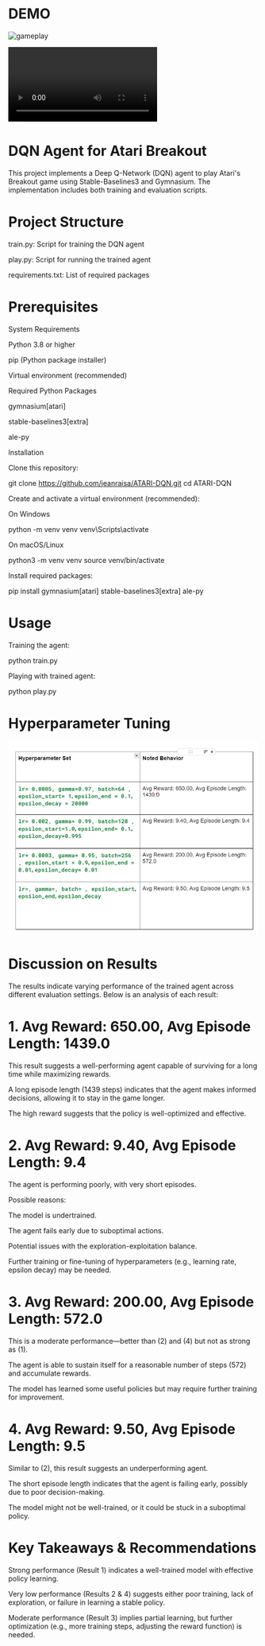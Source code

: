 
# DEMO






![gameplay](https://github.com/user-attachments/assets/2750ab15-1b0a-4c70-8e53-ecbf9eda6bfe)


![gameplay](https://github.com/jeanraisa/ATARI-DQN/blob/main/videos/merged_video%20(1)%20true.mp4)







# DQN Agent for Atari Breakout

This project implements a Deep Q-Network (DQN) agent to play Atari's Breakout game using Stable-Baselines3 and Gymnasium. The implementation includes both training and evaluation scripts.

# Project Structure

train.py: Script for training the DQN agent

play.py: Script for running the trained agent

requirements.txt: List of required packages

# Prerequisites

System Requirements

Python 3.8 or higher

pip (Python package installer)

Virtual environment (recommended)

Required Python Packages

gymnasium[atari]

stable-baselines3[extra]

ale-py

Installation

Clone this repository:

git clone https://github.com/jeanraisa/ATARI-DQN.git
cd ATARI-DQN

Create and activate a virtual environment (recommended):

On Windows

python -m venv venv
venv\Scripts\activate

On macOS/Linux

python3 -m venv venv
source venv/bin/activate

Install required packages:

pip install gymnasium[atari] stable-baselines3[extra] ale-py

# Usage

Training the agent:

python train.py

Playing with trained agent:

python play.py

# Hyperparameter Tuning

![Table](https://github.com/jeanraisa/ATARI-DQN/blob/main/Table/table1.png)

# Discussion on Results

The results indicate varying performance of the trained agent across different evaluation settings. Below is an analysis of each result:

# 1. Avg Reward: 650.00, Avg Episode Length: 1439.0

This result suggests a well-performing agent capable of surviving for a long time while maximizing rewards.

A long episode length (1439 steps) indicates that the agent makes informed decisions, allowing it to stay in the game longer.

The high reward suggests that the policy is well-optimized and effective.

# 2. Avg Reward: 9.40, Avg Episode Length: 9.4

The agent is performing poorly, with very short episodes.

Possible reasons:

The model is undertrained.

The agent fails early due to suboptimal actions.

Potential issues with the exploration-exploitation balance.

Further training or fine-tuning of hyperparameters (e.g., learning rate, epsilon decay) may be needed.

# 3. Avg Reward: 200.00, Avg Episode Length: 572.0

This is a moderate performance—better than (2) and (4) but not as strong as (1).

The agent is able to sustain itself for a reasonable number of steps (572) and accumulate rewards.

The model has learned some useful policies but may require further training for improvement.

# 4. Avg Reward: 9.50, Avg Episode Length: 9.5

Similar to (2), this result suggests an underperforming agent.

The short episode length indicates that the agent is failing early, possibly due to poor decision-making.

The model might not be well-trained, or it could be stuck in a suboptimal policy.

# Key Takeaways & Recommendations

Strong performance (Result 1) indicates a well-trained model with effective policy learning.

Very low performance (Results 2 & 4) suggests either poor training, lack of exploration, or failure in learning a stable policy.

Moderate performance (Result 3) implies partial learning, but further optimization (e.g., more training steps, adjusting the reward function) is needed.
